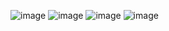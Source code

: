 

![image](https://github.com/user-attachments/assets/3f2957e1-17ce-467a-ba89-df1e968983f3)
![image](https://github.com/user-attachments/assets/f98b19fd-f1d4-4070-b4e0-a8ee79d4a607)
![image](https://github.com/user-attachments/assets/bc33be23-c90d-40f7-958b-cf275a7b9fc1)
![image](https://github.com/user-attachments/assets/da26b3ca-70c7-4b0c-a197-d24fa18dfc5b)


